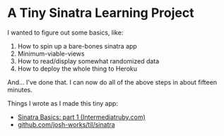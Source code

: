 # A Tiny Sinatra Learning Project

I wanted to figure out some basics, like:

1. How to spin up a bare-bones sinatra app
2. Minimum-viable-views
3. How to read/display somewhat randomized data
4. How to deploy the whole thing to Heroku

And... I've done that. I can now do all of the above steps in about fifteen minutes.

Things I wrote as I made this tiny app:

- [Sinatra Basics: part 1 (Intermediatruby.com)](https://intermediateruby.com/sinatra-basics)
- [github.com/josh-works/til/sinatra](https://github.com/josh-works/til/tree/main/sinatra)

